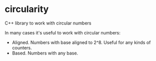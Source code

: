 # circularity
C++ library to work with circular numbers

In many cases it's useful to work with circular numbers:
  * Aligned. Numbers with base aligned to 2^8. Useful for any kinds of counters.
  * Based. Numbers with any base.
